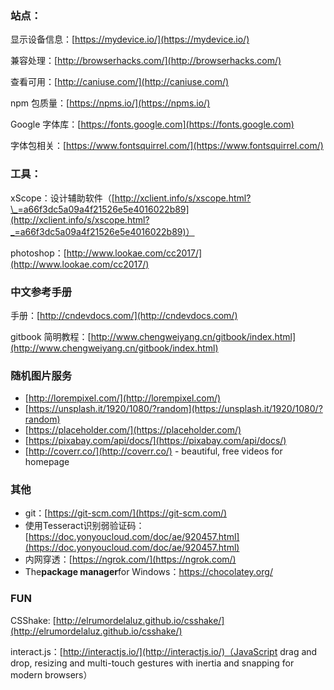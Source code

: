 ### 站点：

显示设备信息：[https://mydevice.io/](https://mydevice.io/)

兼容处理：[http://browserhacks.com/](http://browserhacks.com/)

查看可用：[http://caniuse.com/](http://caniuse.com/)

npm 包质量：[https://npms.io/](https://npms.io/)

Google 字体库：[https://fonts.google.com](https://fonts.google.com)

字体包相关：[https://www.fontsquirrel.com/](https://www.fontsquirrel.com/)

### 工具：

xScope：设计辅助软件（[http://xclient.info/s/xscope.html?\_=a66f3dc5a09a4f21526e5e4016022b89](http://xclient.info/s/xscope.html?_=a66f3dc5a09a4f21526e5e4016022b89)）

photoshop：[http://www.lookae.com/cc2017/](http://www.lookae.com/cc2017/)

### 中文参考手册

手册：[http://cndevdocs.com/](http://cndevdocs.com/)

gitbook 简明教程：[http://www.chengweiyang.cn/gitbook/index.html](http://www.chengweiyang.cn/gitbook/index.html)

### 随机图片服务

* [http://lorempixel.com/](http://lorempixel.com/)
* [https://unsplash.it/1920/1080/?random](https://unsplash.it/1920/1080/?random)
* [https://placeholder.com/](https://placeholder.com/)
* [https://pixabay.com/api/docs/](https://pixabay.com/api/docs/)
* [http://coverr.co/](http://coverr.co/) - beautiful, free videos for homepage 

### 其他

* git：[https://git-scm.com/](https://git-scm.com/)
* 使用Tesseract识别弱验证码：[https://doc.yonyoucloud.com/doc/ae/920457.html](https://doc.yonyoucloud.com/doc/ae/920457.html)
* 内网穿透：[https://ngrok.com/](https://ngrok.com/)
* The**package manager**for Windows：https://chocolatey.org/

### FUN

CSShake: [http://elrumordelaluz.github.io/csshake/](http://elrumordelaluz.github.io/csshake/)

interact.js：[http://interactjs.io/](http://interactjs.io/)（JavaScript drag and drop, resizing and multi-touch gestures with inertia and snapping for modern browsers）

